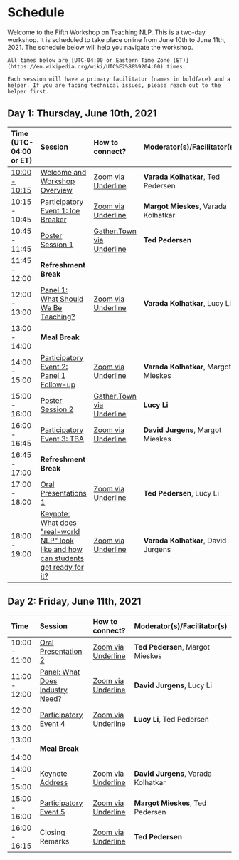 # Schedule

Welcome to the Fifth Workshop on Teaching NLP. This is a two-day workshop. It is scheduled to take place online from June 10th to June 11th, 2021. The schedule below will help you navigate the workshop. 

```{note}
All times below are [UTC-04:00 or Eastern Time Zone (ET)](https://en.wikipedia.org/wiki/UTC%E2%88%9204:00) times.
```

```{note}
Each session will have a primary facilitator (names in boldface) and a helper. If you are facing technical issues, please reach out to the helper first. 
```

## Day 1: Thursday, June 10th, 2021

| Time (UTC-04:00 or ET)              |     Session                          |  How to connect?       | Moderator(s)/Facilitator(s)  |
| :---------------- | :------------------------------   | :----------------- | :----------------- |
| [10:00 - 10:15](https://dateful.com/eventlink/4564887570) | [Welcome and Workshop Overview](introduction.md)     |         [Zoom via Underline](https://underline.io/events/122/sessions?eventSessionId=4302)             | **Varada Kolhatkar**, Ted Pedersen |
| 10:15 - 10:45 | [Participatory Event 1: Ice Breaker](activities/ice-breaker.md)|        [Zoom via Underline](https://underline.io/events/122/sessions?eventSessionId=4302)            | **Margot Mieskes**, Varada Kolhatkar | 
| 10:45 - 11:45 | [Poster Session 1](posters/poster1.md)                  | [Gather.Town via Underline](https://underline.io/events/122/lounge)                    | **Ted Pedersen** | 
| 11:45 - 12:00 | **Refreshment Break**                 |                        |                     | 
| 12:00 - 13:00  | [Panel 1: What Should We Be Teaching?](panels/core-concepts.md)    |         [Zoom via Underline](https://underline.io/events/122/sessions?eventSessionId=4302) |  **Varada Kolhatkar**, Lucy Li |
| 13:00 - 14:00  | **Meal Break**                              |            |                     |  |
| 14:00 - 15:00  | [Participatory Event 2: Panel 1 Follow-up](activities/core-topics.md)     |         [Zoom via Underline](https://underline.io/events/122/sessions?eventSessionId=4302)             |  **Varada Kolhatkar**, Margot Mieskes |
| 15:00 - 16:00  | [Poster Session 2](posters/poster2.md)   |         [Gather.Town via Underline](https://underline.io/events/122/lounge)            | **Lucy Li** |
| 16:00 - 16:45  | [Participatory Event 3: TBA](activities/ice-breaker.md)  |         [Zoom via Underline](https://underline.io/events/122/sessions?eventSessionId=4302)             |  **David Jurgens**, Margot Mieskes |
| 16:45 - 17:00  | **Refreshment Break**  |                     |                     |
| 17:00 - 18:00  | [Oral Presentations 1](oral-talks/talk1.md) |      [Zoom  via Underline](https://underline.io/events/122/sessions?eventSessionId=4302)           |   **Ted Pedersen**, Lucy Li |
| 18:00 - 19:00  | [Keynote: What does "real-world NLP" look like and how can students get ready for it?](keynotes/ines_montani.md)   |         [Zoom  via Underline](https://underline.io/events/122/sessions?eventSessionId=4302)           |  **Varada Kolhatkar**, David Jurgens  |



## Day 2: Friday, June 11th, 2021

| Time              |     Session                         |  How to connect?       | Moderator(s)/Facilitator(s)     |
| :---------------- | :------------------------------ | :----------------- | :----------------- |
| 10:00 - 11:00 |    [Oral Presentation 2](oral-talks/talk2.md) |         [Zoom  via Underline](https://underline.io/events/122/sessions?eventSessionId=4302)            |   **Ted Pedersen**, Margot Mieskes                  |  |
| 11:00 - 12:00 |  [Panel: What Does Industry Need?](panels/industry.md) |         [Zoom  via Underline](https://underline.io/events/122/sessions?eventSessionId=4302)  | **David Jurgens**, Lucy Li  |
| 12:00 - 13:00 |  [Participatory Event 4](activities/industry-panel-follow-up.md) |         [Zoom  via Underline](https://underline.io/events/122/sessions?eventSessionId=4302)            | **Lucy Li**, Ted Pedersen |
| 13:00 - 14:00  |    **Meal Break**                              |                        |                     |  | 
| 14:00 - 15:00  |  [Keynote Address](keynotes/jason_eisner.md)   |         [Zoom  via Underline](https://underline.io/events/122/sessions?eventSessionId=4302)  | **David Jurgens**, Varada Kolhatkar  |
| 15:00 - 16:00  |    [Participatory Event 5](activities/feedback.md)          |         [Zoom  via Underline](https://underline.io/events/122/sessions?eventSessionId=4302)            |  **Margot Mieskes**, Ted Pedersen |
| 16:00 - 16:15   |   Closing Remarks              |         [Zoom  via Underline](https://underline.io/events/122/sessions?eventSessionId=4302)            |     **Ted Pedersen** |



